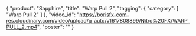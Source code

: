 {
   "product": "Sapphire",
   "title": "Warp Pull 2",
   "tagging": {
   "category": [
      "Warp Pull 2"
    ]
   },
   "video_id": "https://borisfx-com-res.cloudinary.com/video/upload/q_auto/v1617808899/Nitro%20FX/WARP_PULL_2.mp4",
   "poster": ""
}
